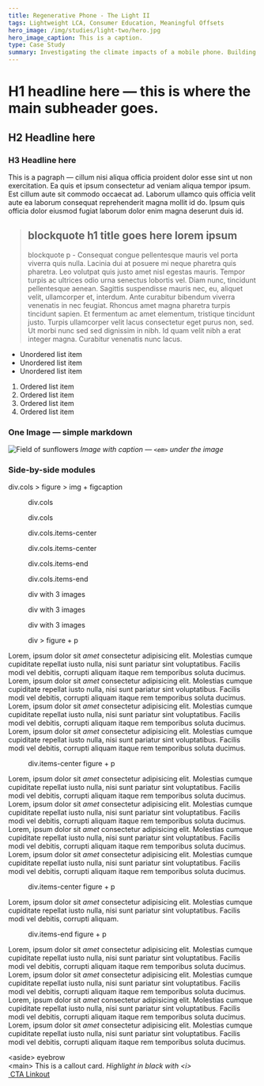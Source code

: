 ```yaml
---
title: Regenerative Phone - The Light II
tags: Lightweight LCA, Consumer Education, Meaningful Offsets
hero_image: /img/studies/light-two/hero.jpg
hero_image_caption: This is a caption.
type: Case Study
summary: Investigating the climate impacts of a mobile phone. Building a novel checkout feature to invite customers into the sustainability conversation.
---
```

# H1 headline here — this is where the main subheader goes.
## H2 Headline here
### H3 Headline here

This is a pagraph — cillum nisi aliqua officia proident dolor esse sint ut non exercitation. Ea quis et ipsum consectetur ad veniam aliqua tempor ipsum. Est cillum aute sit commodo occaecat ad. Laborum ullamco quis officia velit aute ea laborum consequat reprehenderit magna mollit id do. Ipsum quis officia dolor eiusmod fugiat laborum dolor enim magna deserunt duis id.

> ## blockquote h1 title goes here lorem ipsum
> blockquote p - Consequat congue pellentesque mauris vel porta viverra quis nulla. Lacinia dui at posuere mi neque pharetra quis pharetra. Leo volutpat quis justo amet nisl egestas mauris. Tempor turpis ac ultrices odio urna senectus lobortis vel. Diam nunc, tincidunt pellentesque aenean. Sagittis suspendisse mauris nec, eu, aliquet velit, ullamcorper et, interdum. Ante curabitur bibendum viverra venenatis in nec feugiat. Rhoncus amet magna pharetra turpis tincidunt sapien. Et fermentum ac amet elementum, tristique tincidunt justo. Turpis ullamcorper velit lacus consectetur eget purus non, sed. Ut morbi nunc sed sed dignissim in nibh. Id quam velit nibh a erat integer magna. Curabitur venenatis nunc lacus.

- Unordered list item
- Unordered list item
- Unordered list item

1. Ordered list item
2. Ordered list item
3. Ordered list item
4. Ordered list item

### One Image — simple markdown

![Field of sunflowers](/img/studies/light-two/sunflower.jpg)
*Image with caption — `<em>` under the image*

### Side-by-side modules
div.cols > figure > img + figcaption

<div class="cols">
    <figure>
        <img src="/img/studies/light-two/sunflower.jpg" alt="">
        <figcaption>div.cols</figcaption>
    </figure>
    <figure>
        <img src="/img/studies/light-two/phone-square.jpg" alt="">
        <figcaption>div.cols</figcaption>
    </figure>
</div>

<div class="cols items-center">
    <figure>
        <img src="/img/studies/light-two/sunflower.jpg" alt="">
        <figcaption>div.cols.items-center</figcaption>
    </figure>
    <figure>
        <img src="/img/studies/light-two/phone-square.jpg" alt="">
        <figcaption>div.cols.items-center</figcaption>
    </figure>
</div>

<div class="cols items-end">
    <figure>
        <img src="/img/studies/light-two/sunflower.jpg" alt="">
        <figcaption>div.cols.items-end</figcaption>
    </figure>
    <figure>
        <img src="/img/studies/light-two/phone-square.jpg" alt="">
        <figcaption>div.cols.items-end</figcaption>
    </figure>
</div>

<div class="cols">
    <figure>
        <img src="/img/studies/light-two/sunflower.jpg" alt="">
        <figcaption>div with 3 images</figcaption>
    </figure>
    <figure>
        <img src="/img/studies/light-two/phone-square.jpg" alt="">
        <figcaption>div with 3 images</figcaption>
    </figure>
    <figure>
        <img src="/img/studies/light-two/phone-square.jpg" alt="">
        <figcaption>div with 3 images</figcaption>
    </figure>
</div>

<div class="cols">
    <figure>
        <img src="/img/studies/light-two/sunflower.jpg" alt="">
        <figcaption>div > figure + p</figcaption>
    </figure>
    <p>
        Lorem, ipsum dolor sit <em>amet</em> consectetur adipisicing elit. Molestias cumque cupiditate repellat iusto nulla, nisi sunt pariatur sint voluptatibus. Facilis modi vel debitis, corrupti aliquam itaque rem temporibus soluta ducimus. Lorem, ipsum dolor sit <em>amet</em> consectetur adipisicing elit. Molestias cumque cupiditate repellat iusto nulla, nisi sunt pariatur sint voluptatibus. Facilis modi vel debitis, corrupti aliquam itaque rem temporibus soluta ducimus. Lorem, ipsum dolor sit <em>amet</em> consectetur adipisicing elit. Molestias cumque cupiditate repellat iusto nulla, nisi sunt pariatur sint voluptatibus. Facilis modi vel debitis, corrupti aliquam itaque rem temporibus soluta ducimus. Lorem, ipsum dolor sit <em>amet</em> consectetur adipisicing elit. Molestias cumque cupiditate repellat iusto nulla, nisi sunt pariatur sint voluptatibus. Facilis modi vel debitis, corrupti aliquam itaque rem temporibus soluta ducimus.
    </p>
</div>

<div class="cols items-center">
    <figure>
        <img src="/img/studies/light-two/sunflower.jpg" alt="">
        <figcaption>div.items-center figure + p</figcaption>
    </figure>
    <p>
        Lorem, ipsum dolor sit <em>amet</em> consectetur adipisicing elit. Molestias cumque cupiditate repellat iusto nulla, nisi sunt pariatur sint voluptatibus. Facilis modi vel debitis, corrupti aliquam itaque rem temporibus soluta ducimus. Lorem, ipsum dolor sit <em>amet</em> consectetur adipisicing elit. Molestias cumque cupiditate repellat iusto nulla, nisi sunt pariatur sint voluptatibus. Facilis modi vel debitis, corrupti aliquam itaque rem temporibus soluta ducimus. Lorem, ipsum dolor sit <em>amet</em> consectetur adipisicing elit. Molestias cumque cupiditate repellat iusto nulla, nisi sunt pariatur sint voluptatibus. Facilis modi vel debitis, corrupti aliquam itaque rem temporibus soluta ducimus. Lorem, ipsum dolor sit <em>amet</em> consectetur adipisicing elit. Molestias cumque cupiditate repellat iusto nulla, nisi sunt pariatur sint voluptatibus. Facilis modi vel debitis, corrupti aliquam itaque rem temporibus soluta ducimus.
    </p>
</div>

<div class="cols items-center">
    <figure>
        <img src="/img/studies/light-two/sunflower.jpg" alt="">
        <figcaption>div.items-center figure + p</figcaption>
    </figure>
    <p>
        Lorem, ipsum dolor sit <em>amet</em> consectetur adipisicing elit. Molestias cumque cupiditate repellat iusto nulla, nisi sunt pariatur sint voluptatibus. Facilis modi vel debitis, corrupti aliquam.
    </p>
</div>

<div class="cols items-end">
    <figure>
        <img src="/img/studies/light-two/sunflower.jpg" alt="">
        <figcaption>div.items-end figure + p</figcaption>
    </figure>
    <p>
        Lorem, ipsum dolor sit <em>amet</em> consectetur adipisicing elit. Molestias cumque cupiditate repellat iusto nulla, nisi sunt pariatur sint voluptatibus. Facilis modi vel debitis, corrupti aliquam itaque rem temporibus soluta ducimus. Lorem, ipsum dolor sit <em>amet</em> consectetur adipisicing elit. Molestias cumque cupiditate repellat iusto nulla, nisi sunt pariatur sint voluptatibus. Facilis modi vel debitis, corrupti aliquam itaque rem temporibus soluta ducimus. Lorem, ipsum dolor sit <em>amet</em> consectetur adipisicing elit. Molestias cumque cupiditate repellat iusto nulla, nisi sunt pariatur sint voluptatibus. Facilis modi vel debitis, corrupti aliquam itaque rem temporibus soluta ducimus. Lorem, ipsum dolor sit <em>amet</em> consectetur adipisicing elit. Molestias cumque cupiditate repellat iusto nulla, nisi sunt pariatur sint voluptatibus. Facilis modi vel debitis, corrupti aliquam itaque rem temporibus soluta ducimus.
    </p>
</div>

<div className="callout-card">
    <aside>
        &lt;aside&gt; eyebrow
    </aside>
    <main>
        &lt;main&gt; This is a callout card. 
        <i>
            Highlight in black with &lt;i&gt;
        </i>
    </main>
    <a href="#">
        <img 
            alt=""
            src="/img/squiggle-arrow-right.svg"
        />
            CTA Linkout
    </a>
</div>

<!-- > ![Field of sunflowers](/img/studies/light-two/sunflower.jpg)
> *Image with caption — `<em>` under the image*
> 
> ![Field of sunflowers](/img/studies/light-two/sunflower.jpg)
> *Image with caption — `<em>` under the image* -->


<!-- Use more spaces :)

The commonmark specification (as well as most markdown "specifications") says to use 4 spaces to signify a parent->child relationship. For instance, this is the example markdown you pasted: -->